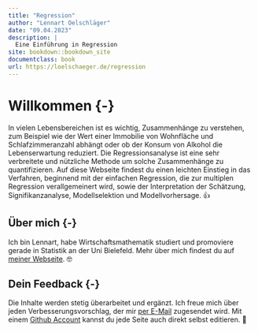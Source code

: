 ```yaml
--- 
title: "Regression"
author: "Lennart Oelschläger"
date: "09.04.2023"
description: |
  Eine Einführung in Regression
site: bookdown::bookdown_site
documentclass: book
url: https://loelschaeger.de/regression
---
```


# Willkommen {-}

In vielen Lebensbereichen ist es wichtig, Zusammenhänge zu verstehen, zum Beispiel wie der Wert einer Immobilie von Wohnfläche und Schlafzimmeranzahl abhängt oder ob der Konsum von Alkohol die Lebenserwartung reduziert. Die Regressionsanalyse ist eine sehr verbreitete und nützliche Methode um solche Zusammenhänge zu quantifizieren. Auf diese Webseite findest du einen leichten Einstieg in das Verfahren, beginnend mit der einfachen Regression, die zur multiplen Regression verallgemeinert wird, sowie der Interpretation der Schätzung, Signifikanzanalyse, Modellselektion und Modellvorhersage. &#128077;

## Über mich {-}

Ich bin Lennart, habe Wirtschaftsmathematik studiert und promoviere gerade in Statistik an der Uni Bielefeld. Mehr über mich findest du auf [meiner Webseite](https://loelschlaeger.de/). &#x1F913;

## Dein Feedback {-}

Die Inhalte werden stetig überarbeitet und ergänzt. Ich freue mich über jeden Verbesserungsvorschlag, der mir [per E-Mail](mailto:oelschlaeger.lennart@gmail.com) zugesendet wird. Mit einem [Github Account](https://www.github.com) kannst du jede Seite auch direkt selbst editieren. &#128296;
